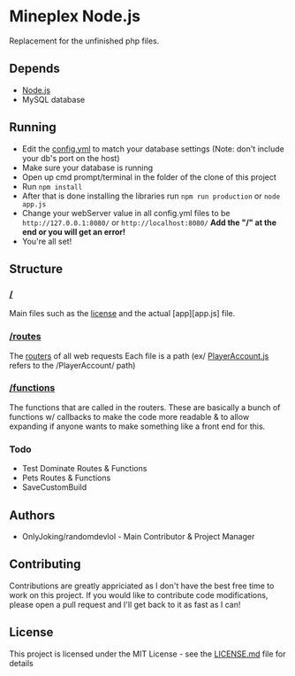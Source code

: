 # Mineplex Node.js
Replacement for the unfinished php files.

## Depends
* [Node.js](https://nodejs.org)
* MySQL database

## Running
* Edit the [config.yml](config.json) to match your database settings (Note: don't include your db's port on the host)
* Make sure your database is running
* Open up cmd prompt/terminal in the folder of the clone of this project
* Run ```npm install```
* After that is done installing the libraries run ```npm run production``` or ```node app.js```
* Change your webServer value in all config.yml files to be ```http://127.0.0.1:8080/``` or ```http://localhost:8080/``` **Add the "/" at the end or you will get an error!**
* You're all set!

## Structure
### [/](/)
Main files such as the [license](LICENSE.md) and the actual [app][app.js] file.

### [/routes](/routes)
The [routers](https://expressjs.com/en/api.html#router) of all web requests
Each file is a path (ex/ [PlayerAccount.js](/routes/PlayerAccount.js) refers to the /PlayerAccount/ path)

### [/functions](/functions)
The functions that are called in the routers.
These are basically a bunch of functions w/ callbacks to make the code more readable & to allow expanding if anyone wants to make something like a front end for this.

### Todo
* Test Dominate Routes & Functions
* Pets Routes & Functions
* SaveCustomBuild

## Authors
* OnlyJoking/randomdevlol - Main Contributor & Project Manager

## Contributing
Contributions are greatly appriciated as I don't have the best free time to work on this project. If you would like to contribute code modifications, please open a pull request and I'll get back to it as fast as I can!

## License
This project is licensed under the MIT License - see the [LICENSE.md](LICENSE.md) file for details